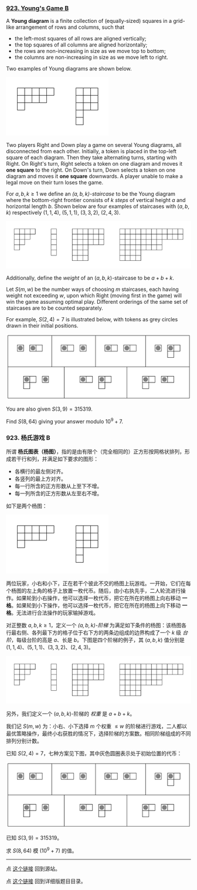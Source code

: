 ### [923. Young's Game B](https://projecteuler.net/problem=923)


A **Young diagram** is a finite collection of (equally-sized) squares in a grid-like arrangement of rows and columns, such that

- the left-most squares of all rows are aligned vertically;
- the top squares of all columns are aligned horizontally;
- the rows are non-increasing in size as we move top to bottom;
- the columns are non-increasing in size as we move left to right.

Two examples of Young diagrams are shown below.

![](images/0922_youngs_game_diagrams.png)

Two players Right and Down play a game on several Young diagrams, all disconnected from each other. Initially, a token is placed in the top-left square of each diagram. Then they take alternating turns, starting with Right. On Right's turn, Right selects a token on one diagram and moves it **one square** to the right. On Down's turn, Down selects a token on one diagram and moves it **one square** downwards. A player unable to make a legal move on their turn loses the game.

For $a,b,k\geq 1$ we define an *$(a,b,k)$-staircase* to be the Young diagram where the bottom-right frontier consists of $k$ *steps* of vertical height $a$ and horizontal length $b$. Shown below are four examples of staircases with $(a,b,k)$ respectively $(1,1,4),$ $(5,1,1),$ $(3,3,2),$ $(2,4,3)$.

![](images/0922_youngs_game_staircases.png)

Additionally, define the *weight* of an $(a,b,k)$-staircase to be $a+b+k$.

Let $S(m, w)$ be the number ways of choosing $m$ staircases, each having weight not exceeding $w$, upon which Right (moving first in the game) will win the game assuming optimal play. Different orderings of the same set of staircases are to be counted separately.

For example, $S(2, 4)=7$ is illustrated below, with tokens as grey circles drawn in their initial positions.

![](images/0922_youngs_game_example.png)

You are also given $S(3, 9)=315319$.

Find $S(8, 64)$ giving your answer modulo $10^9+7$.

### 923. 杨氏游戏 B

所谓 **杨氏图表（杨图）**，指的是由有限个（完全相同的）正方形按网格状排列，形成若干行和列，并满足如下要求的图形：

- 各横行的最左侧对齐。
- 各竖列的最上方对齐。
- 每一行所含的正方形数从上至下不增。
- 每一列所含的正方形数从左至右不增。

如下是两个杨图：

![](images/0922_youngs_game_diagrams.png)

两位玩家，小右和小下，正在若干个彼此不交的杨图上玩游戏。一开始，它们在每个杨图的左上角的格子上放置一枚代币。随后，由小右执先手，二人轮流进行操作。如果轮到小右操作，他可以选择一枚代币，把它在所在的杨图上向右移动 **一格**。如果轮到小下操作，他可以选择一枚代币，把它在所在的杨图上向下移动 **一格**。无法进行合法操作的玩家输掉游戏。

对正整数 $a, b, k \geq 1$，定义一个 *$(a, b, k)$-阶梯* 为满足如下条件的杨图：该杨图各行最右侧、各列最下方的格子位于右下方的两条边组成的边界构成了一个 $k$ 级 *台阶*，每级台阶的高是 $a$、长是 $b$。下图是四个阶梯的例子，其 $(a, b, k)$ 值分别是 $(1,1,4)$、$(5,1,1)$、$(3,3,2)$、$(2,4,3)$。

![](images/0922_youngs_game_staircases.png)

另外，我们定义一个 $(a, b, k)$-阶梯的 *权重* 是 $a + b + k$。

我们记 $S(m, w)$ 为：小右、小下选择 $m$ 个权重 $\leq w$ 的阶梯进行游戏，二人都以最优策略操作，最终小右获胜的情况下，选择阶梯的方案数。相同阶梯组成的不同排列分别计数。

已知 $S(2, 4) = 7$，七种方案见下图，其中灰色圆圈表示处于初始位置的代币：

![](images/0922_youngs_game_example.png)

已知 $S(3, 9)=315319$。

求 $S(8, 64)$ 模 $(10^9+7)$ 的值。

---

点 [这个链接](https://fsy-juruo.github.io/pe-chinese-translation/) 回到源站。

点 [这个链接](https://fsy-juruo.github.io/pe-chinese-translation/detailed_content_archives.html) 回到详细版题目目录。